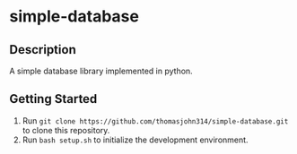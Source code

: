 # simple-database
## Description
A simple database library implemented in python.
## Getting Started
1. Run ```git clone https://github.com/thomasjohn314/simple-database.git``` to clone this repository.
2. Run ```bash setup.sh``` to initialize the development environment.